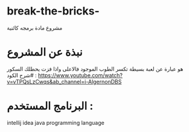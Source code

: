 # break-the-bricks-
مشروع مادة برمجه كائنية
# نبذة عن المشروع 
هو عبارة عن لعبة بسيطة تكسر الطوب الموجود فالاعلى واذا فزت يحطلك السكور 
#شرح الكود :
https://www.youtube.com/watch?v=vTPQsLzCwqs&ab_channel=i-AlgernonDBS
# البرنامج المستخدم :
intellij idea java programming language
